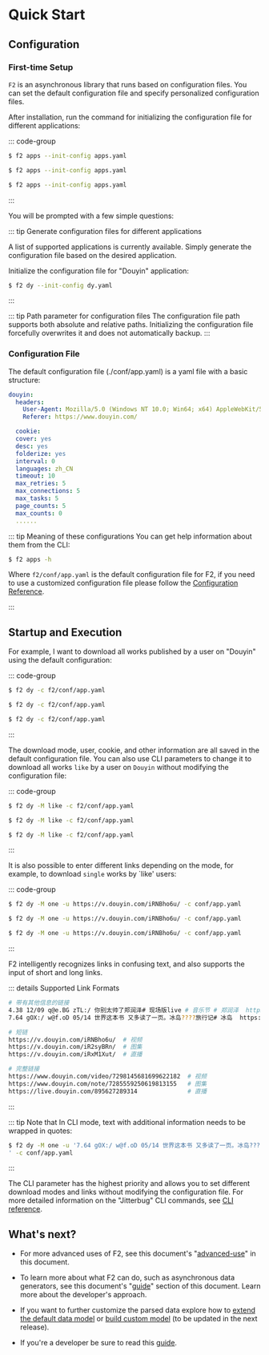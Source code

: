 # Quick Start

## Configuration

### First-time Setup

`F2` is an asynchronous library that runs based on configuration files. You can set the default configuration file and specify personalized configuration files.

After installation, run the command for initializing the configuration file for different applications:

::: code-group

```sh [Windows]
$ f2 apps --init-config apps.yaml
```

```sh [Linux]
$ f2 apps --init-config apps.yaml
```

```sh [MacOS]
$ f2 apps --init-config apps.yaml
```
:::

You will be prompted with a few simple questions:

::: tip Generate configuration files for different applications

A list of supported applications is currently available. Simply generate the configuration file based on the desired application.

Initialize the configuration file for "Douyin" application:
```sh
$ f2 dy --init-config dy.yaml
```
:::

::: tip Path parameter for configuration files
The configuration file path supports both absolute and relative paths. Initializing the configuration file forcefully overwrites it and does not automatically backup.
:::


### Configuration File

The default configuration file (./conf/app.yaml) is a yaml file with a basic structure:

```yaml
douyin:
  headers:
    User-Agent: Mozilla/5.0 (Windows NT 10.0; Win64; x64) AppleWebKit/537.36 (KHTML, like Gecko) Chrome/126.0.0.0 Safari/537.36 Edg/126.0.0.0
    Referer: https://www.douyin.com/

  cookie:
  cover: yes
  desc: yes
  folderize: yes
  interval: 0
  languages: zh_CN
  timeout: 10
  max_retries: 5
  max_connections: 5
  max_tasks: 5
  page_counts: 5
  max_counts: 0
  ......
```
::: tip Meaning of these configurations
You can get help information about them from the CLI:

```sh
$ f2 apps -h
```

Where `f2/conf/app.yaml` is the default configuration file for F2, if you need to use a customized configuration file please follow the [Configuration Reference](/site-config).


:::


## Startup and Execution

For example, I want to download all works published by a user on "Douyin" using the default configuration:

::: code-group

```sh [Windows]
$ f2 dy -c f2/conf/app.yaml
```

```sh [Linux]
$ f2 dy -c f2/conf/app.yaml
```

```sh [MacOS]
$ f2 dy -c f2/conf/app.yaml
```
:::

The download mode, user, cookie, and other information are all saved in the default configuration file. You can also use CLI parameters to change it to download all works `like` by a user on `Douyin` without modifying the configuration file:

::: code-group

```sh [Windows]
$ f2 dy -M like -c f2/conf/app.yaml
```

```sh [Linux]
$ f2 dy -M like -c f2/conf/app.yaml
```

```sh [MacOS]
$ f2 dy -M like -c f2/conf/app.yaml
```
:::


It is also possible to enter different links depending on the mode, for example, to download `single` works by `like' users:

::: code-group

```sh [Windows]
$ f2 dy -M one -u https://v.douyin.com/iRNBho6u/ -c conf/app.yaml
```

```sh [Linux]
$ f2 dy -M one -u https://v.douyin.com/iRNBho6u/ -c conf/app.yaml
```

```sh [MacOS]
$ f2 dy -M one -u https://v.douyin.com/iRNBho6u/ -c conf/app.yaml
```
:::

F2 intelligently recognizes links in confusing text, and also supports the input of short and long links.

::: details Supported Link Formats

```sh
# 带有其他信息的链接
4.38 12/09 q@e.BG zTL:/ 你别太帅了郑润泽# 现场版live # 音乐节 # 郑润泽  https://v.douyin.com/iR2nEj44/ 复制此链接，打开Dou音搜索，直接观看视频！
7.64 gOX:/ w@f.oD 05/14 世界这本书 又多读了一页。冰岛????旅行记# 冰岛  https://v.douyin.com/iR2syBRn/ 复制此链接，打开Dou音搜索，直接观看视频！

# 短链
https://v.douyin.com/iRNBho6u/  # 视频
https://v.douyin.com/iR2syBRn/  # 图集
https://v.douyin.com/iRxM1Xut/  # 直播

# 完整链接
https://www.douyin.com/video/7298145681699622182  # 视频
https://www.douyin.com/note/7285559250619813155   # 图集
https://live.douyin.com/895627289314              # 直播
```
:::

::: tip Note that
In CLI mode, text with additional information needs to be wrapped in quotes:

```sh [Windows]
$ f2 dy -M one -u '7.64 gOX:/ w@f.oD 05/14 世界这本书 又多读了一页。冰岛????旅行记# 冰岛  https://v.douyin.com/iR2syBRn/ 复制此链接，打开Dou音搜索，直接观看视！
' -c conf/app.yaml
```
:::

The CLI parameter has the highest priority and allows you to set different download modes and links without modifying the configuration file.
For more detailed information on the "Jitterbug" CLI commands, see [CLI reference](/cli).


## What's next?

- For more advanced uses of F2, see this document's "[advanced-use](./advance-guide)" in this document.

- To learn more about what F2 can do, such as asynchronous data generators, see this document's "[guide](./guide/what-is-f2)" section of this document. Learn more about the developer's approach.

- If you want to further customize the parsed data explore how to [extend the default data model]() or [build custom model]() (to be updated in the next release).

- If you're a developer be sure to read this [guide](./guide/what-is-f2).